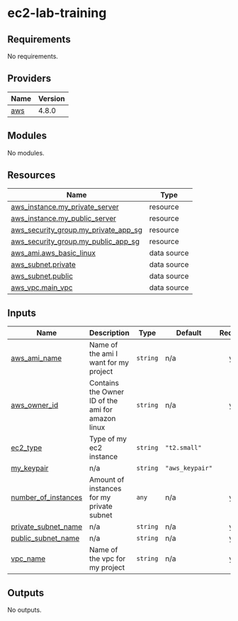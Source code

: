 # ec2-lab-training
<!-- BEGIN_TF_DOCS -->
## Requirements

No requirements.

## Providers

| Name | Version |
|------|---------|
| <a name="provider_aws"></a> [aws](#provider\_aws) | 4.8.0 |

## Modules

No modules.

## Resources

| Name | Type |
|------|------|
| [aws_instance.my_private_server](https://registry.terraform.io/providers/hashicorp/aws/latest/docs/resources/instance) | resource |
| [aws_instance.my_public_server](https://registry.terraform.io/providers/hashicorp/aws/latest/docs/resources/instance) | resource |
| [aws_security_group.my_private_app_sg](https://registry.terraform.io/providers/hashicorp/aws/latest/docs/resources/security_group) | resource |
| [aws_security_group.my_public_app_sg](https://registry.terraform.io/providers/hashicorp/aws/latest/docs/resources/security_group) | resource |
| [aws_ami.aws_basic_linux](https://registry.terraform.io/providers/hashicorp/aws/latest/docs/data-sources/ami) | data source |
| [aws_subnet.private](https://registry.terraform.io/providers/hashicorp/aws/latest/docs/data-sources/subnet) | data source |
| [aws_subnet.public](https://registry.terraform.io/providers/hashicorp/aws/latest/docs/data-sources/subnet) | data source |
| [aws_vpc.main_vpc](https://registry.terraform.io/providers/hashicorp/aws/latest/docs/data-sources/vpc) | data source |

## Inputs

| Name | Description | Type | Default | Required |
|------|-------------|------|---------|:--------:|
| <a name="input_aws_ami_name"></a> [aws\_ami\_name](#input\_aws\_ami\_name) | Name of the ami I want for my project | `string` | n/a | yes |
| <a name="input_aws_owner_id"></a> [aws\_owner\_id](#input\_aws\_owner\_id) | Contains the Owner ID of the ami for amazon linux | `string` | n/a | yes |
| <a name="input_ec2_type"></a> [ec2\_type](#input\_ec2\_type) | Type of my ec2 instance | `string` | `"t2.small"` | no |
| <a name="input_my_keypair"></a> [my\_keypair](#input\_my\_keypair) | n/a | `string` | `"aws_keypair"` | no |
| <a name="input_number_of_instances"></a> [number\_of\_instances](#input\_number\_of\_instances) | Amount of instances for my private subnet | `any` | n/a | yes |
| <a name="input_private_subnet_name"></a> [private\_subnet\_name](#input\_private\_subnet\_name) | n/a | `string` | n/a | yes |
| <a name="input_public_subnet_name"></a> [public\_subnet\_name](#input\_public\_subnet\_name) | n/a | `string` | n/a | yes |
| <a name="input_vpc_name"></a> [vpc\_name](#input\_vpc\_name) | Name of the vpc for my project | `string` | n/a | yes |

## Outputs

No outputs.
<!-- END_TF_DOCS -->